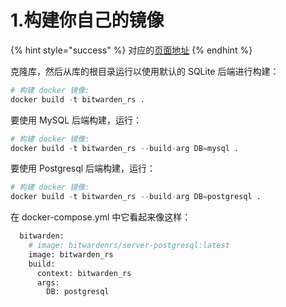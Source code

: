 # 1.构建你自己的镜像

{% hint style="success" %}
对应的[页面地址](https://github.com/dani-garcia/bitwarden_rs/wiki/Building-your-own-docker-image)
{% endhint %}

克隆库，然后从库的根目录运行以使用默认的 SQLite 后端进行构建：

```python
# 构建 docker 镜像:
docker build -t bitwarden_rs .
```

要使用 MySQL 后端构建，运行：

```python
# 构建 docker 镜像:
docker build -t bitwarden_rs --build-arg DB=mysql .
```

要使用 Postgresql 后端构建，运行：

```python
# 构建 docker 镜像:
docker build -t bitwarden_rs --build-arg DB=postgresql .
```

在 docker-compose.yml 中它看起来像这样：

```python
  bitwarden:
    # image: bitwardenrs/server-postgresql:latest
    image: bitwarden_rs
    build: 
      context: bitwarden_rs
      args: 
        DB: postgresql
```


